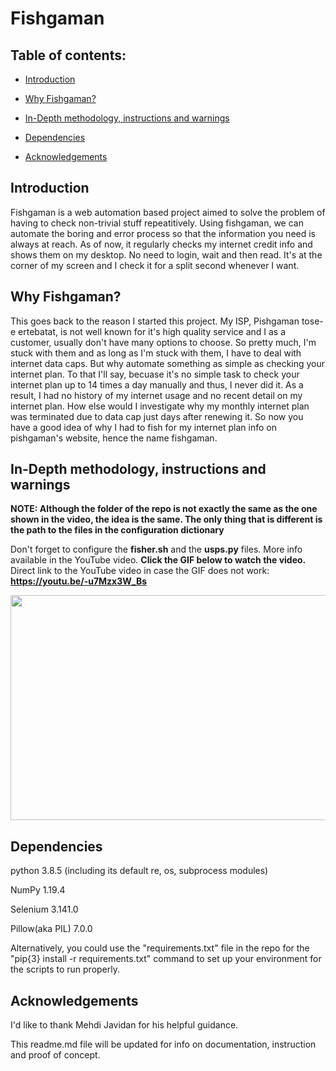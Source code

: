# Fishgaman

## Table of contents:

- [Introduction](#introduction)

- [Why Fishgaman?](#why-fishgaman)

- [In-Depth methodology, instructions and warnings](#in-depth-methodology-instructions-and-warnings)

- [Dependencies](#dependencies)

- [Acknowledgements](#acknowledgements)


## Introduction

Fishgaman is a web automation based project aimed to solve the problem of having to check non-trivial stuff repeatitively. Using fishgaman, we can automate the boring and error process so that the information you need is always at reach. As of now, it regularly checks my internet credit info and shows them on my desktop. No need to login, wait and then read. It's at the corner of my screen and I check it for a split second whenever I want. 

## Why Fishgaman?

This goes back to the reason I started this project. My ISP, Pishgaman tose-e ertebatat, is not well known for it's high quality service and I as a customer, usually don't have many options to choose. So pretty much, I'm stuck with them and as long as I'm stuck with them, I have to deal with internet data caps. But why automate something as simple as checking your internet plan. To that I'll say, becuase it's no simple task to check your internet plan up to 14 times a day manually and thus, I never did it. As a result, I had no history of my internet usage and no recent detail on my internet plan. How else would I investigate why my monthly internet plan was terminated due to data cap just days after renewing it. So now you have a good idea of why I had to fish for my internet plan info on pishgaman's website, hence the name fishgaman.

## In-Depth methodology, instructions and warnings

**NOTE: Although the folder of the repo is not exactly the same as the one shown in the video, the idea is the same. The only thing that is different is the path to the files in the configuration dictionary**

Don't forget to configure the **fisher.sh** and the **usps.py** files. More info available in the YouTube video. **Click the GIF below to watch the video.** Direct link to the YouTube video in case the GIF does not work: **https://youtu.be/-u7Mzx3W_Bs**

[<img src="https://drive.google.com/u/0/uc?id=1ZKKfgNYAPjh6zxPlo4B7Mk-7AGwl3OUi&export=download" width="640" height="360">](http://www.youtube.com/watch?v=-u7Mzx3W_Bs "In Depth video")



## Dependencies

python 3.8.5 (including its default re, os, subprocess modules) 

NumPy 1.19.4

Selenium 3.141.0

Pillow(aka PIL) 7.0.0

Alternatively, you could use the "requirements.txt" file in the repo for the "pip{3} install -r requirements.txt" command to set up your environment for the scripts to run properly.


## Acknowledgements

I'd like to thank Mehdi Javidan for his helpful guidance.




This readme.md file will be updated for info on documentation, instruction and proof of concept. 
